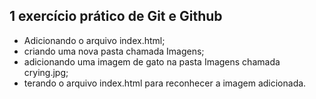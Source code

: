 ## 1 exercício prático de Git e Github
* Adicionando o arquivo index.html;
* criando uma nova pasta chamada Imagens;
* adicionando uma imagem de gato na pasta Imagens chamada crying.jpg;
* terando o arquivo index.html para reconhecer a imagem adicionada.
  
